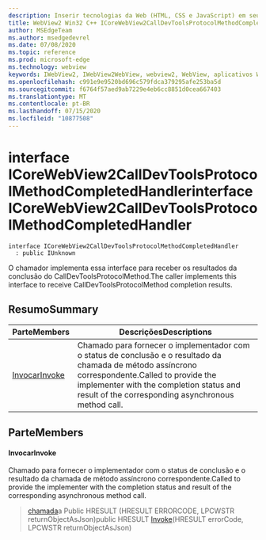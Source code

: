 ```yaml
---
description: Inserir tecnologias da Web (HTML, CSS e JavaScript) em seus aplicativos nativos com o controle WebView2 do Microsoft Edge
title: WebView2 Win32 C++ ICoreWebView2CallDevToolsProtocolMethodCompletedHandler
author: MSEdgeTeam
ms.author: msedgedevrel
ms.date: 07/08/2020
ms.topic: reference
ms.prod: microsoft-edge
ms.technology: webview
keywords: IWebView2, IWebView2WebView, webview2, WebView, aplicativos Win32, Win32, Edge, ICoreWebView2, ICoreWebView2Controller, controle do navegador, HTML Edge, ICoreWebView2CallDevToolsProtocolMethodCompletedHandler
ms.openlocfilehash: c991e9e9520bd696c579fdca379295afe253ba5d
ms.sourcegitcommit: f6764f57aed9ab7229e4eb6cc8851d0cea667403
ms.translationtype: MT
ms.contentlocale: pt-BR
ms.lasthandoff: 07/15/2020
ms.locfileid: "10877508"
---
```

# <span data-ttu-id="adc82-104">interface ICoreWebView2CallDevToolsProtocolMethodCompletedHandler</span><span class="sxs-lookup"><span data-stu-id="adc82-104">interface ICoreWebView2CallDevToolsProtocolMethodCompletedHandler</span></span> 

```
interface ICoreWebView2CallDevToolsProtocolMethodCompletedHandler
  : public IUnknown
```

<span data-ttu-id="adc82-105">O chamador implementa essa interface para receber os resultados da conclusão do CallDevToolsProtocolMethod.</span><span class="sxs-lookup"><span data-stu-id="adc82-105">The caller implements this interface to receive CallDevToolsProtocolMethod completion results.</span></span>

## <span data-ttu-id="adc82-106">Resumo</span><span class="sxs-lookup"><span data-stu-id="adc82-106">Summary</span></span>

 <span data-ttu-id="adc82-107">Parte</span><span class="sxs-lookup"><span data-stu-id="adc82-107">Members</span></span>                        | <span data-ttu-id="adc82-108">Descrições</span><span class="sxs-lookup"><span data-stu-id="adc82-108">Descriptions</span></span>
--------------------------------|---------------------------------------------
[<span data-ttu-id="adc82-109">Invocar</span><span class="sxs-lookup"><span data-stu-id="adc82-109">Invoke</span></span>](#invoke) | <span data-ttu-id="adc82-110">Chamado para fornecer o implementador com o status de conclusão e o resultado da chamada de método assíncrono correspondente.</span><span class="sxs-lookup"><span data-stu-id="adc82-110">Called to provide the implementer with the completion status and result of the corresponding asynchronous method call.</span></span>

## <span data-ttu-id="adc82-111">Parte</span><span class="sxs-lookup"><span data-stu-id="adc82-111">Members</span></span>

#### <span data-ttu-id="adc82-112">Invocar</span><span class="sxs-lookup"><span data-stu-id="adc82-112">Invoke</span></span> 

<span data-ttu-id="adc82-113">Chamado para fornecer o implementador com o status de conclusão e o resultado da chamada de método assíncrono correspondente.</span><span class="sxs-lookup"><span data-stu-id="adc82-113">Called to provide the implementer with the completion status and result of the corresponding asynchronous method call.</span></span>

> <span data-ttu-id="adc82-114">[chamada](#invoke)a Public HRESULT (HRESULT ERRORCODE, LPCWSTR returnObjectAsJson)</span><span class="sxs-lookup"><span data-stu-id="adc82-114">public HRESULT [Invoke](#invoke)(HRESULT errorCode, LPCWSTR returnObjectAsJson)</span></span>

